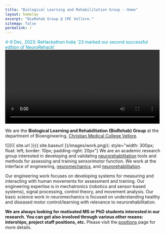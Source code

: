```yaml
---
title: "Biological Learning and Rehabilitation Group - Home"
layout: homelay
excerpt: "BioRehab Group @ CMC Vellore."
sitemap: false
permalink: /
---
```

<span style="color:#0498b4">4-9 Dec, 2023: ReHackathon India '23 marked our second successful edition of NeuroRehack!</span>
<video width="500" height="240" controls>
<source src="{{ site.url }}{{ site.baseurl }}/images/home_highlights/team_video1.mp4" type="video/mp4">
</video>
<br>

We are the **Biological Learning and Rehabilitation (BioRehab) Group** at the department of Bioengineering, [Christian Medical College Vellore](https://www.cmch-vellore.edu/).

![]({{ site.url }}{{ site.baseurl }}/images/work.png){: style="width: 300px; float: left; border: 10px; padding-right: 20px"} We are an academic research group interested in developing and validating [neurorehabilitation](https://en.wikipedia.org/wiki/Neurorehabilitation) tools and methods for assessing and training sensorimotor function. We work at the interface of engineering, [neuromechanics](https://en.wikipedia.org/wiki/Neuromechanics), and [neurorehabilitation](https://en.wikipedia.org/wiki/Neurorehabilitation).

Our engineering work focuses on developing systems for measuring and interacting with human movements for assessment and training. Our engineering expertise is in mechatronics (robotics and sensor-based systems), signal processing, control theory, and movement analysis. Our basic science work in neuromechanics is focused on understanding healthy and diseased motor control/learning with relevance to neurorehabilitation.

**We are always looking for motivated MS or PhD students interested in our research. You can get also involved through various other means: interships, project staff positions, etc.** Please visit the [positions](/vacancies) page for more details.
